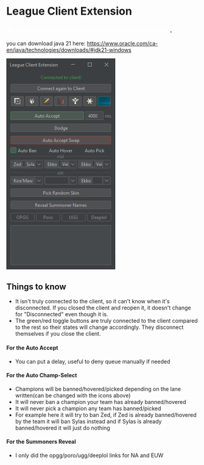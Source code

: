 # League Client Extension

### <span style="color:white">⚠️ Java 21 or higher needs to be installed for it to work</span>.

you can download java 21 here:
https://www.oracle.com/ca-en/java/technologies/downloads/#jdk21-windows

![screenshot](./screenshot.PNG)

## Things to know
<ul>
  <li>It isn't truly connected to the client, so it can't know when it's disconnected. If you closed the client and reopen it, it doesn't change for "Disconnected" even though it is.</li>
  <li>The green/red toggle buttons are truly connected to the client compared to the rest so their states will change accordingly. They disconnect themselves if you close the client.</li>
</ul>

#### For the Auto Accept
<ul>
  <li>You can put a delay, useful to deny queue manually if needed</li>
</ul>

#### For the Auto Champ-Select
<ul>
  <li>Champions will be banned/hovered/picked depending on the lane written(can be changed with the icons above)</li>
  <li>It will never ban a champion your team has already banned/hovered</li>
  <li>It will never pick a champion any team has banned/picked</li>
  <li>For example here it will try to ban Zed, if Zed is already banned/hovered by the team it will ban Sylas instead and if Sylas is already banned/hovered it will just do nothing</li>
</ul>

#### For the Summoners Reveal
<ul>
  <li>I only did the opgg/poro/ugg/deeplol links for NA and EUW</li>
</ul>
